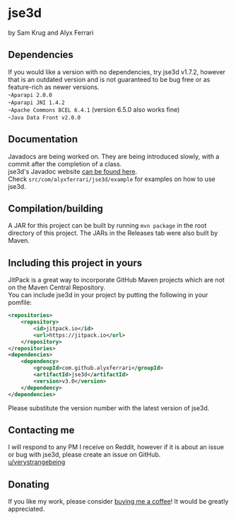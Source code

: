 # jse3d

by Sam Krug and Alyx Ferrari

## Dependencies

If you would like a version with no dependencies, try jse3d v1.7.2, however that is an outdated version and is not guaranteed to be bug free or as feature-rich as newer versions.<br/>
-`Aparapi 2.0.0`<br/>
-`Aparapi JNI 1.4.2`<br/>
-`Apache Commons BCEL 6.4.1` (version 6.5.0 also works fine)<br/>
-`Java Data Front v2.0.0`<br/>

## Documentation

Javadocs are being worked on. They are being introduced slowly, with a commit after the completion of a class.<br/>
jse3d's Javadoc website [can be found here](https://alyxferrari.github.io/jse3d/javadoc/index.html/).<br/>
Check `src/com/alyxferrari/jse3d/example` for examples on how to use jse3d.

## Compilation/building

A JAR for this project can be built by running `mvn package` in the root directory of this project. The JARs in the Releases tab were also built by Maven.

## Including this project in yours

JitPack is a great way to incorporate GitHub Maven projects which are not on the Maven Central Repository.<br/>
You can include jse3d in your project by putting the following in your pomfile:<br/>
```xml
<repositories>
	<repository>
		<id>jitpack.io</id>
		<url>https://jitpack.io</url>
	</repository>
</repositories>
<dependencies>
	<dependency>
		<groupId>com.github.alyxferrari</groupId>
		<artifactId>jse3d</artifactId>
		<version>v3.0</version>
	</dependency>
</dependencies>
```
Please substitute the version number with the latest version of jse3d.

## Contacting me

I will respond to any PM I receive on Reddit, however if it is about an issue or bug with jse3d, please create an issue on GitHub.<br/>
[u/verystrangebeing](https://reddit.com/user/verystrangebeing/)

## Donating

If you like my work, please consider [buying me a coffee](https://paypal.me/alyxferrari/)! It would be greatly appreciated.
